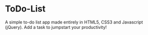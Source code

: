 # ToDo-List
A simple to-do list app made entirely in HTML5, CSS3 and Javascript (jQuery). Add a task to jumpstart your productivity!
